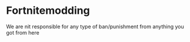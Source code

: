# Fortnitemodding
We are nit responsible for any type of ban/punishment from anything you got from here
